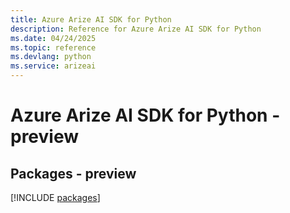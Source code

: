 ```yaml
---
title: Azure Arize AI SDK for Python
description: Reference for Azure Arize AI SDK for Python
ms.date: 04/24/2025
ms.topic: reference
ms.devlang: python
ms.service: arizeai
---
```

# Azure Arize AI SDK for Python - preview
## Packages - preview
[!INCLUDE [packages](arize-ai-index.md)]